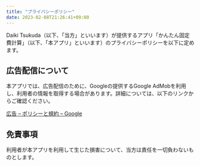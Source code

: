 ```yaml
---
title: "プライバシーポリシー"
date: 2023-02-08T21:26:41+09:00
---
```


Daiki Tsukuda（以下、「当方」といいます）が提供するアプリ「かんたん固定費計算」（以下、「本アプリ」といいます）のプライバシーポリシーを以下に定めます。

## 広告配信について
本アプリでは、広告配信のために、Googleの提供するGoogle AdMobを利用し、利用者の情報を取得する場合があります。詳細については、以下のリンクからご確認ください。

[広告 – ポリシーと規約 – Google](https://policies.google.com/technologies/ads?hl=ja)

## 免責事項
利用者が本アプリを利用して生じた損害について、当方は責任を一切負わないものとします。
